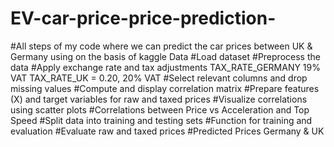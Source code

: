 # EV-car-price-price-prediction-
#All steps of my code where we can predict the car prices between UK & Germany using on the basis of kaggle Data 
#Load dataset
#Preprocess the data
#Apply exchange rate and tax adjustments TAX_RATE_GERMANY 19% VAT TAX_RATE_UK = 0.20, 20% VAT
#Select relevant columns and drop missing values
#Compute and display correlation matrix
#Prepare features (X) and target variables for raw and taxed prices
#Visualize correlations using scatter plots
#Correlations between Price vs Acceleration and Top Speed
#Split data into training and testing sets
#Function for training and evaluation
#Evaluate raw and taxed prices
#Predicted Prices Germany & UK
